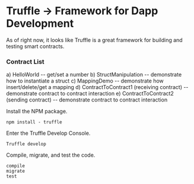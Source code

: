 # Truffle &rarr; Framework for Dapp Development

As of right now, it looks like Truffle is a great framework for building and testing smart contracts.

### Contract List
a) HelloWorld -- get/set a number
b) StructManipulation -- demonstrate how to instantiate a struct
c) MappingDemo -- demonstrate how insert/delete/get a mapping
d) ContractToContract1 (receiving contract) -- demonstrate contract to contract interaction
e) ContractToContract2 (sending contract) -- demonstrate contract to contract interaction

Install the NPM package.
```
npm install - truffle
```

Enter the Truffle Develop Console.
```
Truffle develop
```

Compile, migrate, and test the code.
```
compile
migrate
test
```
